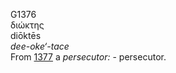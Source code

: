 <body>
  <p>G1376<br>  διώκτης  <br> diōktēs  <br><i>dee-oke‘-tace </i><br>From <a href="g1377.htm">1377</a>  a <i>persecutor:</i> - persecutor.<br></p>
 </body>